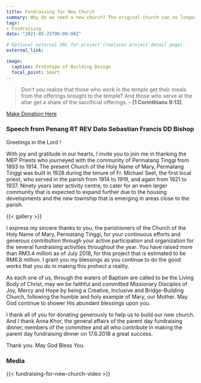 ```yaml
---
title: Fundraising for New Church
summary: Why do we need a new church? The original church can no longer accommodate the increasing number of church members, and many church members can only participate outside the church on Sunday Mass.
tags:
- Fundraising
date: "2021-05-25T00:00:00Z"

# Optional external URL for project (replaces project detail page).
external_link:

image:
  caption: Prototype of Building Design
  focal_point: Smart
---
```


> Don't you realize that those who work in the temple get their meals from the offerings brought to the temple? And those who serve at the altar get a share of the sacrificial offerings. **- [1 Corinthians 9:13]**

[Make Donation Here](../donation-form)

### Speech from Penang RT REV Dato Sebastian Francis DD Bishop
Greetings in the Lord !

With joy and gratitude in our hearts, I invite you to join me in thanking the MEP Priests who journeyed with the community of Permatang Tinggi from 1893 to 1914. The present Church of the Holy Name of Mary, Permatang Tinggi was built in 1928 during the tenure of Fr. Michael Seet, the first local priest, who served in the parish from 1914 to 1919, and again from 1921 to 1937. Ninety years later activity centre, to cater for an even larger community that is expected to expand further due to the housing developments and the new township that is emerging in areas close to the parish.

{{< gallery >}}

I express my sincere thanks to you, the parishioners of the Church of the Holy Name of Mary, Permatang Tinggi, for your continuous efforts and generous contribution through your active participation and organization for the several fundraising activities throughout the year. You have raised more than RM3.4 million as of July 2018, for this project that is estimated to be RM6.8 million. I grant you my blessings as you continue to do the good works that you do in making this prohect a reality.

As each one of us, through the waters of Baptism are called to be the Living Body of Christ, may we be faithful and committed Missionary Disciples of Joy, Mercy and Hope by being a Creative, Inclusive and Bridge-Building Church, following the humble and holy example of Mary, our Mother. May God continue to shower His abundant blessings upon you.

I thank all of you for donating generously to help us to build our new church. And I thank Anna Khor, the general affairs of the parent day fundraising dinner, members of the committee and all who contribute in
making the parent day fundraising dinner on 17.6.2018 a great success.

Thank you. May God Bless You.

### Media
{{< fundraising-for-new-church-video >}}

